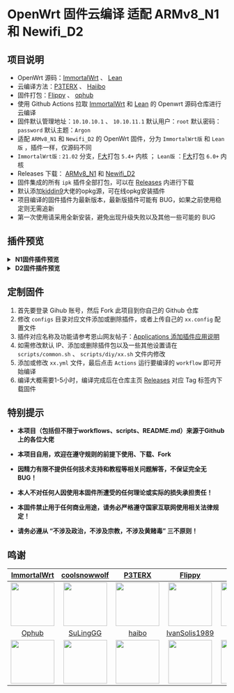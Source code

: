 <h1>OpenWrt 固件云编译 适配 ARMv8_N1 和 Newifi_D2</h1>

## 项目说明
- OpenWrt 源码：[ImmortalWrt](https://github.com/immortalwrt) 、 [Lean](https://github.com/coolsnowwolf/lede)
- 云编译方法：[P3TERX](https://github.com/P3TERX/Actions-OpenWrt) 、 [Haiibo](https://github.com/haiibo/OpenWrt)
- 固件打包：[Flippy](https://github.com/unifreq/openwrt_packit) 、 [ophub](https://github.com/ophub/kernel)
- 使用 Github Actions 拉取 [ImmortalWrt](https://github.com/immortalwrt) 和 [Lean](https://github.com/coolsnowwolf/lede) 的 Openwrt 源码仓库进行云编译
- 固件默认管理地址：`10.10.10.1` 、 `10.10.11.1` 默认用户：`root` 默认密码：`password` 默认主题：`Argon`
- 适配 `ARMv8_N1` 和 `Newifi_D2` 的 OpenWrt 固件，分为 `ImmortalWrt版` 和 `Lean版` ，插件一样，仅源码不同
-  `ImmortalWrt版` : `21.02` 分支，[F大](https://github.com/unifreq/openwrt_packit)打包 `5.4+` 内核 ； `Lean版` ：[F大](https://github.com/unifreq/openwrt_packit)打包 `6.0+` 内核
- Releases 下载： [ARMv8_N1](https://github.com/v8040/AutoBuild-OpenWrt/releases/tag/ARMv8_N1) 和 [Newifi_D2](https://github.com/v8040/AutoBuild-OpenWrt/releases/tag/Newifi_D2)
- 固件集成的所有 `ipk` 插件全部打包，可以在 [Releases](https://github.com/v8040/AutoBuild-OpenWrt/releases) 内进行下载
- 默认添加[kiddin9](https://github.com/kiddin9/openwrt-packages)大佬的opkg源，可在线opkg安装插件
- 项目编译的固件插件为最新版本，最新版插件可能有 BUG，如果之前使用稳定则无需追新
- 第一次使用请采用全新安装，避免出现升级失败以及其他一些可能的 BUG

## 插件预览
<details>
<summary><b>&nbsp;N1固件插件预览</b></summary>
<br/>
<img src="https://img.gejiba.com/images/a5713ee4e4b6327064aecb0295c5b585.png"/>
</details>

<details>
<summary><b>&nbsp;D2固件插件预览</b></summary>
<br/>
参照N1固件插件预览（集成ddns openclash zerotier，没有集成任何存储、下载、USB等相关插件）
</details>

## 定制固件
1. 首先要登录 Gihub 账号，然后 Fork 此项目到你自己的 Github 仓库
2. 修改 `configs` 目录对应文件添加或删除插件，或者上传自己的 `xx.config` 配置文件
3. 插件对应名称及功能请参考恩山网友帖子：[Applications 添加插件应用说明](https://www.right.com.cn/forum/thread-3682029-1-1.html)
4. 如需修改默认 IP、添加或删除插件包以及一些其他设置请在 `scripts/common.sh` 、 `scripts/diy/xx.sh` 文件内修改
5. 添加或修改 `xx.yml` 文件，最后点击 `Actions` 运行要编译的 `workflow` 即可开始编译
6. 编译大概需要1-5小时，编译完成后在仓库主页 [Releases](https://github.com/v8040/AutoBuild-OpenWrt/releases) 对应 Tag 标签内下载固件

## 特别提示

- **本项目（包括但不限于workflows、scripts、README.md）来源于Github上的各位大佬**

- **本项目自用，欢迎在遵守规则的前提下使用、下载、Fork**

- **因精力有限不提供任何技术支持和教程等相关问题解答，不保证完全无 BUG！**

- **本人不对任何人因使用本固件所遭受的任何理论或实际的损失承担责任！**

- **本固件禁止用于任何商业用途，请务必严格遵守国家互联网使用相关法律规定！**

- **请务必遵从 “不涉及政治，不涉及宗教，不涉及黄赌毒” 三不原则！**

## 鸣谢
| [ImmortalWrt](https://github.com/immortalwrt) | [coolsnowwolf](https://github.com/coolsnowwolf) | [P3TERX](https://github.com/P3TERX) | [Flippy](https://github.com/unifreq) | [kiddin9](https://github.com/kiddin9) |
| :-------------: | :-------------: | :-------------: | :-------------: | :-------------: |
| <img width="100" src="https://avatars.githubusercontent.com/u/53193414"/> | <img width="100" src="https://avatars.githubusercontent.com/u/31687149"/> | <img width="100" src="https://avatars.githubusercontent.com/u/25927179"/> | <img width="100" src="https://avatars.githubusercontent.com/u/39355261"/> | <img width="100" src="https://avatars.githubusercontent.com/u/48883331"/> | 
| [Ophub](https://github.com/ophub) | [SuLingGG](https://github.com/SuLingGG) | [haibo](https://github.com/haiibo) | [IvanSolis1989](https://github.com/IvanSolis1989) | [kenzok8](https://github.com/kenzok8/small-package) |
| <img width="100" src="https://avatars.githubusercontent.com/u/68696949"/> | <img width="100" src="https://avatars.githubusercontent.com/u/22287562"/> | <img width="100" src="https://avatars.githubusercontent.com/u/85640068"/> | <img width="100" src="https://avatars.githubusercontent.com/u/44228691"/> | <img width="100" src="https://avatars.githubusercontent.com/u/39034242"/> |
